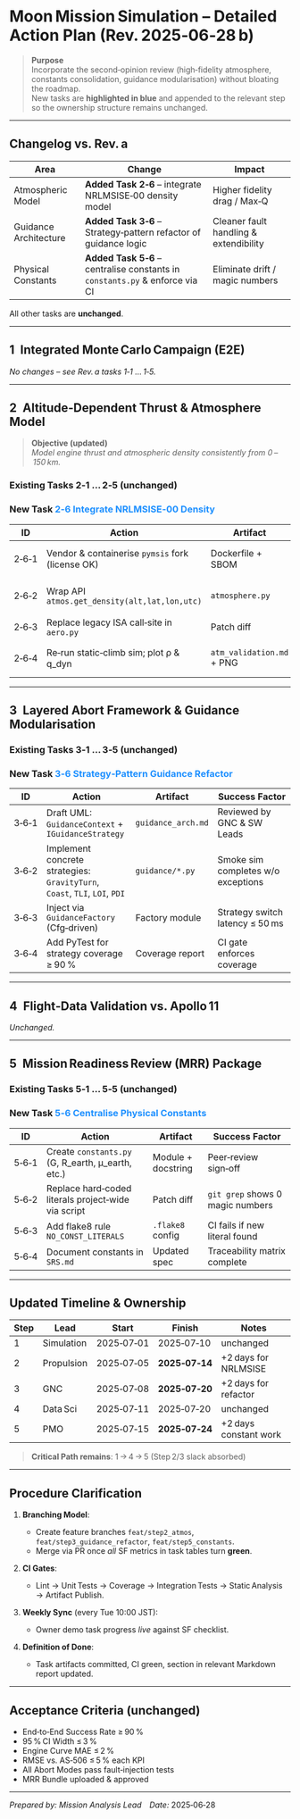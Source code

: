 # Moon Mission Simulation – Detailed Action Plan **(Rev. 2025‑06‑28 b)**

> **Purpose**  
> Incorporate the second‑opinion review (high‑fidelity atmosphere, constants consolidation, guidance modularisation) without bloating the roadmap.  
> New tasks are **highlighted in blue** and appended to the relevant step so the ownership structure remains unchanged.

---

## Changelog vs. Rev. a  

| Area | Change | Impact |
|------|--------|--------|
| Atmospheric Model | **Added Task 2‑6** – integrate NRLMSISE‑00 density model | Higher fidelity drag / Max‑Q |
| Guidance Architecture | **Added Task 3‑6** – Strategy‑pattern refactor of guidance logic | Cleaner fault handling & extendibility |
| Physical Constants | **Added Task 5‑6** – centralise constants in `constants.py` & enforce via CI | Eliminate drift / magic numbers |

All other tasks are **unchanged**.

---

## 1 Integrated Monte Carlo Campaign (E2E)

*No changes – see Rev. a tasks 1‑1 … 1‑5.*

---

## 2 Altitude‑Dependent Thrust & Atmosphere Model

> **Objective (updated)**  
> *Model engine thrust and atmospheric density consistently from 0 – 150 km.*

### Existing Tasks 2‑1 … 2‑5 (unchanged)

### **New Task** <span style="color:#1E90FF">2‑6 Integrate NRLMSISE‑00 Density</span>

| ID | Action | Artifact | Success Factor |
|----|--------|----------|----------------|
| 2‑6‑1 | Vendor & containerise `pymsis` fork (license OK) | Dockerfile + SBOM | Image vulnerability scan 0 critical |
| 2‑6‑2 | Wrap API `atmos.get_density(alt,lat,lon,utc)` | `atmosphere.py` | Unit test delta ρ ≤ 0.5 % vs. NASA ref |
| 2‑6‑3 | Replace legacy ISA call‑site in `aero.py` | Patch diff | All tests pass; runtime +≤ 5 % |
| 2‑6‑4 | Re‑run static‑climb sim; plot ρ & q_dyn | `atm_validation.md` + PNG | Max‑Q shift ≤ 2 km vs. Apollo 11 |

---

## 3 Layered Abort Framework & Guidance Modularisation

### Existing Tasks 3‑1 … 3‑5 (unchanged)

### **New Task** <span style="color:#1E90FF">3‑6 Strategy‑Pattern Guidance Refactor</span>

| ID | Action | Artifact | Success Factor |
|----|--------|----------|----------------|
| 3‑6‑1 | Draft UML: `GuidanceContext` + `IGuidanceStrategy` | `guidance_arch.md` | Reviewed by GNC & SW Leads |
| 3‑6‑2 | Implement concrete strategies: `GravityTurn`, `Coast`, `TLI`, `LOI`, `PDI` | `guidance/*.py` | Smoke sim completes w/o exceptions |
| 3‑6‑3 | Inject via `GuidanceFactory` (Cfg‑driven) | Factory module | Strategy switch latency ≤ 50 ms |
| 3‑6‑4 | Add PyTest for strategy coverage ≥ 90 % | Coverage report | CI gate enforces coverage |

---

## 4 Flight‑Data Validation vs. Apollo 11

*Unchanged.*

---

## 5 Mission Readiness Review (MRR) Package

### Existing Tasks 5‑1 … 5‑5 (unchanged)

### **New Task** <span style="color:#1E90FF">5‑6 Centralise Physical Constants</span>

| ID | Action | Artifact | Success Factor |
|----|--------|----------|----------------|
| 5‑6‑1 | Create `constants.py` (G, R_earth, μ_earth, etc.) | Module + docstring | Peer‑review sign‑off |
| 5‑6‑2 | Replace hard‑coded literals project‑wide via script | Patch diff | `git grep` shows 0 magic numbers |
| 5‑6‑3 | Add flake8 rule `NO_CONST_LITERALS` | `.flake8` config | CI fails if new literal found |
| 5‑6‑4 | Document constants in `SRS.md` | Updated spec | Traceability matrix complete |

---

## Updated Timeline & Ownership

| Step | Lead | Start | Finish | Notes |
|------|------|-------|--------|-------|
| 1 | Simulation | 2025‑07‑01 | 2025‑07‑10 | unchanged |
| 2 | Propulsion | 2025‑07‑05 | **2025‑07‑14** | +2 days for NRLMSISE |
| 3 | GNC | 2025‑07‑08 | **2025‑07‑20** | +2 days for refactor |
| 4 | Data Sci | 2025‑07‑11 | 2025‑07‑20 | unchanged |
| 5 | PMO | 2025‑07‑15 | **2025‑07‑24** | +2 days constant work |

> **Critical Path remains**: 1 → 4 → 5 (Step 2/3 slack absorbed)

---

## Procedure Clarification

1. **Branching Model**:  
   * Create feature branches `feat/step2_atmos`, `feat/step3_guidance_refactor`, `feat/step5_constants`.  
   * Merge via PR once *all* SF metrics in task tables turn **green**.

2. **CI Gates**:  
   * Lint → Unit Tests → Coverage → Integration Tests → Static Analysis → Artifact Publish.

3. **Weekly Sync** (every Tue 10:00 JST):  
   * Owner demo task progress *live* against SF checklist.

4. **Definition of Done**:  
   * Task artifacts committed, CI green, section in relevant Markdown report updated.

---

## Acceptance Criteria (unchanged)

* End‑to‑End Success Rate ≥ 90 %  
* 95 % CI Width ≤ 3 %  
* Engine Curve MAE ≤ 2 %  
* RMSE vs. AS‑506 ≤ 5 % each KPI  
* All Abort Modes pass fault‑injection tests  
* MRR Bundle uploaded & approved  

---

*Prepared by:* *Mission Analysis Lead* *Date:* 2025‑06‑28  
